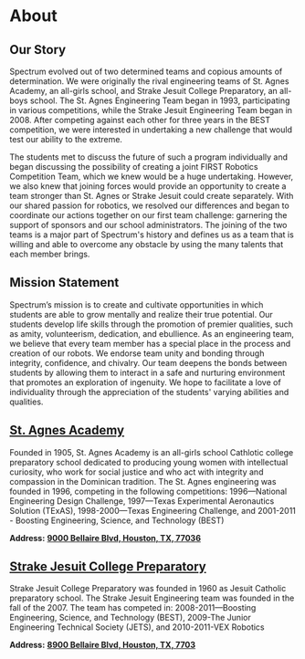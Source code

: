 # About

## Our Story

Spectrum evolved out of two determined teams and copious amounts of determination. We were originally the rival engineering teams of St. Agnes Academy, an all-girls school, and Strake Jesuit College Preparatory, an all-boys school. The St. Agnes Engineering Team began in 1993, participating in various competitions, while the Strake Jesuit Engineering Team began in 2008. After competing against each other for three years in the BEST competition, we were interested in undertaking a new challenge that would test our ability to the extreme.

The students met to discuss the future of such a program individually and began discussing the possibility of creating a joint FIRST Robotics Competition Team, which we knew would be a huge undertaking. However, we also knew that joining forces would provide an opportunity to create a team stronger than St. Agnes or Strake Jesuit could create separately. With our shared passion for robotics, we resolved our differences and began to coordinate our actions together on our first team challenge: garnering the support of sponsors and our school administrators. The joining of the two teams is a major part of Spectrum's history and defines us as a team that is willing and able to overcome any obstacle by using the many talents that each member brings.

## Mission Statement

Spectrum’s mission is to create and cultivate opportunities in which students are able to grow mentally and realize their true potential. Our students develop life skills through the promotion of premier qualities, such as amity, volunteerism, dedication, and ebullience. As an engineering team, we believe that every team member has a special place in the process and creation of our robots. We endorse team unity and bonding through integrity, confidence, and chivalry. Our team deepens the bonds between students by allowing them to interact in a safe and nurturing environment that promotes an exploration of ingenuity. We hope to facilitate a love of individuality through the appreciation of the students' varying abilities and qualities.



## [St. Agnes Academy](http://st-agnes.org/)

Founded in 1905, St. Agnes Academy is an all-girls school Cathlotic college preparatory school dedicated to producing young women with intellectual curiosity, who work for social justice and who act with integrity and compassion in the Dominican tradition. The St. Agnes engineering was founded in 1996, competing in the following competitions: 1996—National Engineering Design Challenge, 1997—Texas Experimental Aeronautics Solution (TExAS), 1998-2000—Texas Engineering Challenge, and 2001-2011 - Boosting Engineering, Science, and Technology (BEST)&#x20;

**Address:** [**9000 Bellaire Blvd, Houston, TX, 77036**](https://goo.gl/maps/PRL1hUM8Ugx)

## [Strake Jesuit College Preparatory](http://www.strakejesuit.org/)

Strake Jesuit College Preparatory was founded in 1960 as Jesuit Catholic preparatory school. The Strake Jesuit Engineering team was founded in the fall of the 2007.  The team has competed in: 2008-2011—Boosting Engineering, Science, and Technology (BEST), 2009-The Junior Engineering Technical Society (JETS), and 2010-2011-VEX Robotics

**Address:** [**8900 Bellaire Blvd, Houston, TX, 7703**](https://goo.gl/maps/Tw2AFgn79G52)
